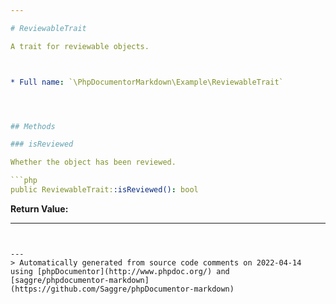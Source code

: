 ```yaml
---

# ReviewableTrait

A trait for reviewable objects.



* Full name: `\PhpDocumentorMarkdown\Example\ReviewableTrait`




## Methods

### isReviewed

Whether the object has been reviewed.

```php
public ReviewableTrait::isReviewed(): bool
```









**Return Value:**





---
```


---
> Automatically generated from source code comments on 2022-04-14 using [phpDocumentor](http://www.phpdoc.org/) and [saggre/phpdocumentor-markdown](https://github.com/Saggre/phpDocumentor-markdown)

